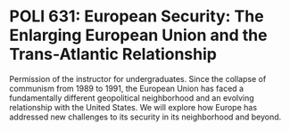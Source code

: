 # POLI 631: European Security: The Enlarging European Union and the Trans-Atlantic Relationship

Permission of the instructor for undergraduates. Since the collapse of communism from 1989 to 1991, the European Union has faced a fundamentally different geopolitical neighborhood and an evolving relationship with the United States. We will explore how Europe has addressed new challenges to its security in its neighborhood and beyond.